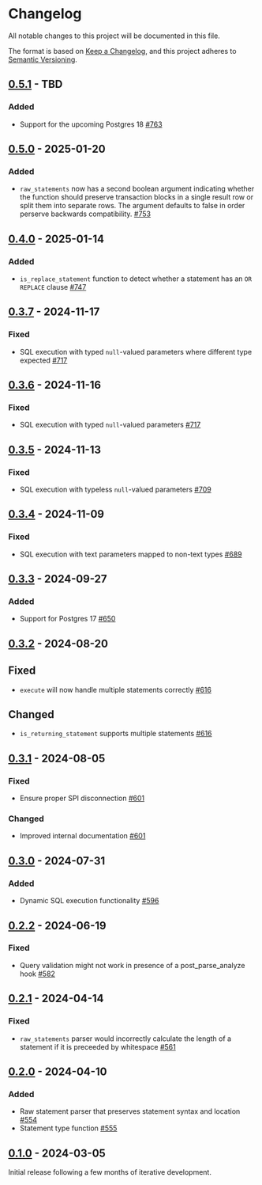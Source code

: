 # Changelog

All notable changes to this project will be documented in this file.

The format is based on [Keep a Changelog](https://keepachangelog.com/en/1.0.0/), and this project adheres
to [Semantic Versioning](https://semver.org/spec/v2.0.0.html).

## [0.5.1] - TBD

### Added

* Support for the upcoming Postgres 18 [#763](https://github.com/omnigres/omnigres/pull/763)

## [0.5.0] - 2025-01-20

### Added

* `raw_statements` now has a second boolean argument indicating whether the function should preserve transaction blocks in a single result row or split them into separate rows. The argument defaults to false in order perserve backwards compatibility. [#753](https://github.com/omnigres/omnigres/pull/753)

## [0.4.0] - 2025-01-14

### Added

* `is_replace_statement` function to detect whether a statement has an `OR REPLACE` clause [#747](https://github.com/omnigres/omnigres/pull/747)

## [0.3.7] - 2024-11-17

### Fixed

* SQL execution with typed `null`-valued parameters where different type
  expected [#717](https://github.com/omnigres/omnigres/pull/718)

## [0.3.6] - 2024-11-16

### Fixed

* SQL execution with typed `null`-valued parameters [#717](https://github.com/omnigres/omnigres/pull/717)

## [0.3.5] - 2024-11-13

### Fixed

* SQL execution with typeless `null`-valued parameters [#709](https://github.com/omnigres/omnigres/pull/709)

## [0.3.4] - 2024-11-09

### Fixed

* SQL execution with text parameters mapped to non-text types [#689](https://github.com/omnigres/omnigres/pull/689)

## [0.3.3] - 2024-09-27

### Added

* Support for Postgres 17 [#650](https://github.com/omnigres/omnigres/pull/650)

## [0.3.2] - 2024-08-20

## Fixed

* `execute` will now handle multiple statements correctly [#616](https://github.com/omnigres/omnigres/pull/616)

## Changed

* `is_returning_statement` supports multiple statements [#616](https://github.com/omnigres/omnigres/pull/616)

## [0.3.1] - 2024-08-05

### Fixed

* Ensure proper SPI disconnection [#601](https://github.com/omnigres/omnigres/pull/601)

### Changed

* Improved internal documentation [#601](https://github.com/omnigres/omnigres/pull/601)

## [0.3.0] - 2024-07-31

### Added

* Dynamic SQL execution functionality
  [#596](https://github.com/omnigres/omnigres/pull/596)

## [0.2.2] - 2024-06-19

### Fixed

* Query validation might not work in presence of a post_parse_analyze hook
  [#582](https://github.com/omnigres/omnigres/pull/582)

## [0.2.1] - 2024-04-14

### Fixed

* `raw_statements` parser would incorrectly calculate the length of a statement
  if it is preceeded by whitespace [#561](https://github.com/omnigres/omnigres/pull/561)

## [0.2.0] - 2024-04-10

### Added

* Raw statement parser that preserves statement syntax and
  location [#554](https://github.com/omnigres/omnigres/pull/554)
* Statement type function [#555](https://github.com/omnigres/omnigres/pull/555)

## [0.1.0] - 2024-03-05

Initial release following a few months of iterative development.

[Unreleased]: https://github.com/omnigres/omnigres/commits/next/omni_sql

[0.1.0]: [https://github.com/omnigres/omnigres/pull/511]

[0.2.0]: [https://github.com/omnigres/omnigres/pull/553]

[0.2.1]: [https://github.com/omnigres/omnigres/pull/561]

[0.2.2]: [https://github.com/omnigres/omnigres/pull/581]

[0.3.0]: [https://github.com/omnigres/omnigres/pull/596]

[0.3.1]: [https://github.com/omnigres/omnigres/pull/601]

[0.3.2]: [https://github.com/omnigres/omnigres/pull/615]

[0.3.3]: [https://github.com/omnigres/omnigres/pull/650]

[0.3.4]: [https://github.com/omnigres/omnigres/pull/688]

[0.3.5]: [https://github.com/omnigres/omnigres/pull/708]

[0.3.6]: [https://github.com/omnigres/omnigres/pull/717]

[0.3.7]: [https://github.com/omnigres/omnigres/pull/718]

[0.4.0]: [https://github.com/omnigres/omnigres/pull/747]

[0.5.0]: [https://github.com/omnigres/omnigres/pull/753]

[0.5.1]: [https://github.com/omnigres/omnigres/pull/763]
